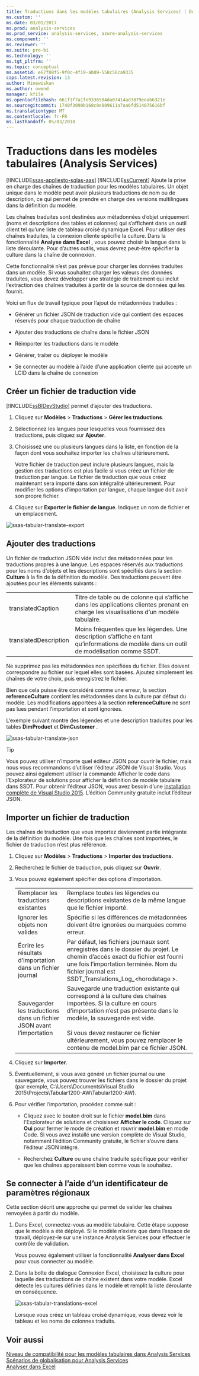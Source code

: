 ```yaml
---
title: Traductions dans les modèles tabulaires (Analysis Services) | Documents Microsoft
ms.custom: ''
ms.date: 03/01/2017
ms.prod: analysis-services
ms.prod_service: analysis-services, azure-analysis-services
ms.component: ''
ms.reviewer: ''
ms.suite: pro-bi
ms.technology: ''
ms.tgt_pltfrm: ''
ms.topic: conceptual
ms.assetid: e67f88f5-9f0c-4f19-ab09-558c56ca9335
caps.latest.revision: 13
author: Minewiskan
ms.author: owend
manager: kfile
ms.openlocfilehash: 661f1f7a1fe9336504da07414ad3879eeab6321e
ms.sourcegitcommit: 1740f3090b168c0e809611a7aa6fd514075616bf
ms.translationtype: MT
ms.contentlocale: fr-FR
ms.lasthandoff: 05/03/2018
---
```

# <a name="translations-in-tabular-models-analysis-services"></a>Traductions dans les modèles tabulaires (Analysis Services)
[!INCLUDE[ssas-appliesto-sqlas-aas](../../includes/ssas-appliesto-sqlas-aas.md)]
  [!INCLUDE[ssCurrent](../../includes/sscurrent-md.md)] Ajoute la prise en charge des chaînes de traduction pour les modèles tabulaires. Un objet unique dans le modèle peut avoir plusieurs traductions de nom ou de description, ce qui permet de prendre en charge des versions multilingues dans la définition du modèle.  
  
 Les chaînes traduites sont destinées aux métadonnées d’objet uniquement (noms et descriptions des tables et colonnes) qui s’affichent dans un outil client tel qu’une liste de tableau croisé dynamique Excel.  Pour utiliser des chaînes traduites, la connexion cliente spécifie la culture. Dans la fonctionnalité **Analyse dans Excel** , vous pouvez choisir la langue dans la liste déroulante. Pour d’autres outils, vous devrez peut-être spécifier la culture dans la chaîne de connexion.  
  
 Cette fonctionnalité n’est pas prévue pour charger les données traduites dans un modèle. Si vous souhaitez charger les valeurs des données traduites, vous devez développer une stratégie de traitement qui inclut l’extraction des chaînes traduites à partir de la source de données qui les fournit.  
  
 Voici un flux de travail typique pour l’ajout de métadonnées traduites :  
  
-   Générer un fichier JSON de traduction vide qui contient des espaces réservés pour chaque traduction de chaîne  
  
-   Ajouter des traductions de chaîne dans le fichier JSON  
  
-   Réimporter les traductions dans le modèle  
  
-   Générer, traiter ou déployer le modèle  
  
-   Se connecter au modèle à l’aide d’une application cliente qui accepte un LCID dans la chaîne de connexion  
  
## <a name="create-an-empty-translation-file"></a>Créer un fichier de traduction vide  
 [!INCLUDE[ssBIDevStudio](../../includes/ssbidevstudio-md.md)] permet d’ajouter des traductions.  
  
1.  Cliquez sur **Modèles** > **Traductions** > **Gérer les traductions**.  
  
2.  Sélectionnez les langues pour lesquelles vous fournissez des traductions, puis cliquez sur **Ajouter**.  
  
3.  Choisissez une ou plusieurs langues dans la liste, en fonction de la façon dont vous souhaitez importer les chaînes ultérieurement.  
  
     Votre fichier de traduction peut inclure plusieurs langues, mais la gestion des traductions est plus facile si vous créez un fichier de traduction par langue. Le fichier de traduction que vous créez maintenant sera importé dans son intégralité ultérieurement. Pour modifier les options d’importation par langue, chaque langue doit avoir son propre fichier.  
  
4.  Cliquez sur **Exporter le fichier de langue**.  Indiquez un nom de fichier et un emplacement.  
  
 ![ssas-tabular-translate-export](../../analysis-services/tabular-models/media/ssas-tabular-translate-export.png "ssas-tabular-translate-export")  
  
## <a name="add-translations"></a>Ajouter des traductions  
 Un fichier de traduction JSON vide inclut des métadonnées pour les traductions propres à une langue. Les espaces réservés aux traductions pour les noms d’objets et les descriptions sont spécifiés dans la section **Culture** à la fin de la définition du modèle. Des traductions peuvent être ajoutées pour les éléments suivants :  
  
|||  
|-|-|  
|translatedCaption|Titre de table ou de colonne qui s’affiche dans les applications clientes prenant en charge les visualisations d’un modèle tabulaire.|  
|translatedDescription|Moins fréquentes que les légendes. Une description s’affiche en tant qu’informations de modèle dans un outil de modélisation comme SSDT.|  
  
 Ne supprimez pas les métadonnées non spécifiées du fichier.  Elles doivent correspondre au fichier sur lequel elles sont basées. Ajoutez simplement les chaînes de votre choix, puis enregistrez le fichier.  
  
 Bien que cela puisse être considéré comme une erreur, la section  **referenceCulture** contient les métadonnées dans la culture par défaut du modèle. Les modifications apportées à la section **referenceCulture** ne sont pas lues pendant l’importation et sont ignorées.  
  
 L’exemple suivant montre des légendes et une description traduites pour les tables **DimProduct** et **DimCustomer** .  
  
 ![ssas-tabular-translate-json](../../analysis-services/tabular-models/media/ssas-tabular-translate-json.png "ssas-tabular-translate-json")  
  
> [!TIP]  
>  Vous pouvez utiliser n’importe quel éditeur JSON pour ouvrir le fichier, mais nous vous recommandons d’utiliser l'éditeur JSON de Visual Studio. Vous pouvez ainsi également utiliser la commande Afficher le code dans l’Explorateur de solutions pour afficher la définition de modèle tabulaire dans SSDT. Pour obtenir l’éditeur JSON, vous avez besoin d’une [installation complète de Visual Studio 2015](https://www.visualstudio.com/en-us/downloads/download-visual-studio-vs.aspx). L’édition Community gratuite inclut l’éditeur JSON.  
  
## <a name="import-a-translation-file"></a>Importer un fichier de traduction  
 Les chaînes de traduction que vous importez deviennent partie intégrante de la définition du modèle. Une fois que les chaînes sont importées, le fichier de traduction n’est plus référencé.  
  
1.  Cliquez sur **Modèles** > **Traductions** > **Importer des traductions**.  
  
2.  Recherchez le fichier de traduction, puis cliquez sur **Ouvrir**.  
  
3.  Vous pouvez également spécifier des options d’importation.  
  
    |||  
    |-|-|  
    |Remplacer les traductions existantes|Remplace toutes les légendes ou descriptions existantes de la même langue que le fichier importé.|  
    |Ignorer les objets non valides|Spécifie si les différences de métadonnées doivent être ignorées ou marquées comme erreur.|  
    |Écrire les résultats d’importation dans un fichier journal|Par défaut, les fichiers journaux sont enregistrés dans le dossier du projet. Le chemin d’accès exact du fichier est fourni une fois l’importation terminée. Nom du fichier journal est SSDT_Translations_Log_\<horodatage >.|  
    |Sauvegarder les traductions dans un fichier JSON avant l’importation|Sauvegarde une traduction existante qui correspond à la culture des chaînes importées.  Si la culture en cours d’importation n’est pas présente dans le modèle, la sauvegarde est vide.<br /><br /> Si vous devez restaurer ce fichier ultérieurement, vous pouvez remplacer le contenu de model.bim par ce fichier JSON.|  
  
4.  Cliquez sur **Importer**.  
  
5.  Éventuellement, si vous avez généré un fichier journal ou une sauvegarde, vous pouvez trouver les fichiers dans le dossier du projet (par exemple, C:\Users\Documents\Visual Studio 2015\Projects\Tabular1200-AW\Tabular1200-AW).  
  
6.  Pour vérifier l’importation, procédez comme suit :  
  
    -   Cliquez avec le bouton droit sur le fichier **model.bim** dans l’Explorateur de solutions et choisissez **Afficher le code**. Cliquez sur **Oui** pour fermer le mode de création et rouvrir **model.bim** en mode Code.  Si vous avez installé une version complète de Visual Studio, notamment l’édition Community gratuite, le fichier s’ouvre dans l’éditeur JSON intégré.  
  
    -   Recherchez **Culture** ou une chaîne traduite spécifique pour vérifier que les chaînes apparaissent bien comme vous le souhaitez.  
  
## <a name="connect-using-a-locale-identifier"></a>Se connecter à l’aide d’un identificateur de paramètres régionaux  
 Cette section décrit une approche qui permet de valider les chaînes renvoyées à partir du modèle.  
  
1.  Dans Excel, connectez-vous au modèle tabulaire. Cette étape suppose que le modèle a été déployé. Si le modèle n’existe que dans l’espace de travail, déployez-le sur une instance Analysis Services pour effectuer le contrôle de validation.  
  
     Vous pouvez également utiliser la fonctionnalité **Analyser dans Excel** pour vous connecter au modèle.  
  
2.  Dans la boîte de dialogue Connexion Excel, choisissez la culture pour laquelle des traductions de chaîne existent dans votre modèle. Excel détecte les cultures définies dans le modèle et remplit la liste déroulante en conséquence.  
  
     ![ssas-tabular-translations-excel](../../analysis-services/tabular-models/media/ssas-tabular-translations-excel.png "ssas-tabular-translations-excel")  
  
     Lorsque vous créez un tableau croisé dynamique, vous devez voir le tableau et les noms de colonnes traduits.  
  
## <a name="see-also"></a>Voir aussi  
 [Niveau de compatibilité pour les modèles tabulaires dans Analysis Services](../../analysis-services/tabular-models/compatibility-level-for-tabular-models-in-analysis-services.md)   
 [Scénarios de globalisation pour Analysis Services](../../analysis-services/globalization-scenarios-for-analysis-services.md)   
 [Analyser dans Excel](../../analysis-services/tabular-models/analyze-in-excel-ssas-tabular.md)  
  
  
